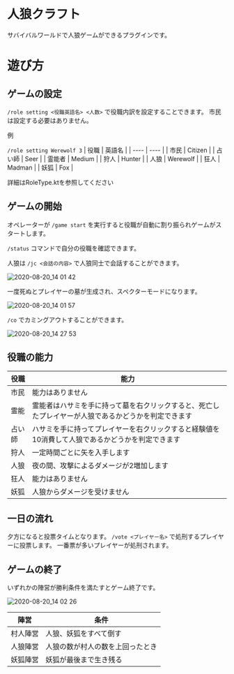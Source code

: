 # 人狼クラフト

サバイバルワールドで人狼ゲームができるプラグインです。

# 遊び方

## ゲームの設定

 `/role setting <役職英語名> <人数>`
で役職内訳を設定することできます。
市民は設定する必要はありません。

例

 `/role setting Werewolf 3`
|  役職  |  英語名  |
| ---- | ---- |
|  市民  |  Citizen  |
|  占い師  |  Seer  |
|  霊能者  |  Medium  |
|  狩人  |  Hunter  |
|  人狼  |  Werewolf  |
|  狂人  |  Madman  |
|  妖狐  |  Fox  |

詳細はRoleType.ktを参照してください

## ゲームの開始

オペレーターが `/game start` を実行すると役職が自動に割り振られゲームがスタートします。

`/status` コマンドで自分の役職を確認できます。

人狼は `/jc <会話の内容>` で人狼同士で会話することができます。

![2020-08-20_14 01 42](https://user-images.githubusercontent.com/17574089/90720107-e6c63800-e2f0-11ea-9ea1-eb8e70f7f821.png)

一度死ぬとプレイヤーの墓が生成され、スペクターモードになります。

![2020-08-20_14 01 57](https://user-images.githubusercontent.com/17574089/90720095-df9f2a00-e2f0-11ea-9cd1-f95165f9e605.png)

`/co` でカミングアウトすることができます。

![2020-08-20_14 27 53](https://user-images.githubusercontent.com/17574089/90720385-65bb7080-e2f1-11ea-8323-f68f87d6c81a.png)

## 役職の能力

|  役職  |  能力  |
| ---- | ---- |
|市民 |能力はありません |
|霊能 |霊能者はハサミを手に持って墓を右クリックすると、死亡したプレイヤーが人狼であるかどうかを判定できます |
|占い師 |ハサミを手に持ってプレイヤーを右クリックすると経験値を10消費して人狼であるかどうかを判定できます |
|狩人 |一定時間ごとに矢を入手します |
|人狼 |夜の間、攻撃によるダメージが2増加します |
|狂人 |能力はありません |
|妖狐 |人狼からダメージを受けません |
 

## 一日の流れ

夕方になると投票タイムとなります。
`/vote <プレイヤー名>` で処刑するプレイヤーに投票します。
一番票が多いプレイヤーが処刑されます。
 
 ## ゲームの終了
 
 いずれかの陣営が勝利条件を満たすとゲーム終了です。
 
 

![2020-08-20_14 02 26](https://user-images.githubusercontent.com/17574089/90720121-ecbc1900-e2f0-11ea-8743-aeb2f2aaad6b.png)

 

| 陣営   | 条件                  |
|--------|-----------------------|
| 村人陣営 | 人狼、妖狐をすべて倒す       |
| 人狼陣営 | 人狼の数が村人の数を上回ったとき |
| 妖狐陣営 | 妖狐が最後まで生き残る       |
